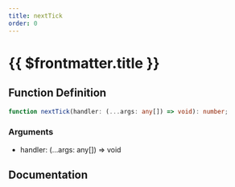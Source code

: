 ```yaml
---
title: nextTick
order: 0
---
```


# {{ $frontmatter.title }}

## Function Definition

```ts
function nextTick(handler: (...args: any[]) => void): number;
```

### Arguments

* handler: (...args: any[]) =\> void

## Documentation

<!--@include: ./parts/nextTick.md-->
